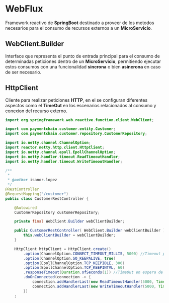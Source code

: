 # WebFlux

Framework reactivo de **SpringBoot** destinado a proveer de los metodos necesarios para el consumo de recursos externos a un **MicroServicio**.  

## WebClient.Builder

Interface que representa el punto de entrada principal para el consumo de determinadas peticiones dentro de un **MicroServicio**, permitiendo ejecutar estos consumos con una funcionalidad **sincrona** o bien **asincrona** en caso de ser necesario.  

## HttpClient

Cliente para realizar peticiones **HTTP**, en el se configuran diferentes aspectos como el **TimeOut** en los escenarios relacionados al consumo y conexion del recurso externo.  

~~~Java
import org.springframework.web.reactive.function.client.WebClient;

import com.paymentchain.customer.entity.Customer;
import com.paymentchain.customer.repository.CustomerRepository;

import io.netty.channel.ChannelOption;
import reactor.netty.http.client.HttpClient;
import io.netty.channel.epoll.EpollChannelOption;
import io.netty.handler.timeout.ReadTimeoutHandler;
import io.netty.handler.timeout.WriteTimeoutHandler;

/**
 *
 * @author isanor.lopez
 */
@RestController
@RequestMapping("/customer")
public class CustomerRestController {

    @Autowired
    CustomerRepository customerRepository;

    private final WebClient.Builder webClientBuilder;

    public CustomerRestController( WebClient.Builder webClientBuilder ) {
        this.webClientBuilder = webClientBuilder;
    }

    HttpClient httpClient = HttpClient.create()
        .option(ChannelOption.CONNECT_TIMEOUT_MILLIS, 5000) //Timeout para generar conexion
        .option(ChannelOption.SO_KEEPALIVE, true)
        .option(EpollChannelOption.TCP_KEEPIDLE, 300)
        .option(EpollChannelOption.TCP_KEEPINTVL, 60)
        .responseTimeout(Duration.ofSeconds(1)) //TimeOut en espera de respuesta
        .doOnConnected(connection -> {
            connection.addHandlerLast(new ReadTimeoutHandler(5000, TimeUnit.MILLISECONDS)); //TimeOut para lectura
            connection.addHandlerLast(new WriteTimeoutHandler(5000, TimeUnit.MILLISECONDS)); //Timeout para escritura
        })
    ;
~~~

